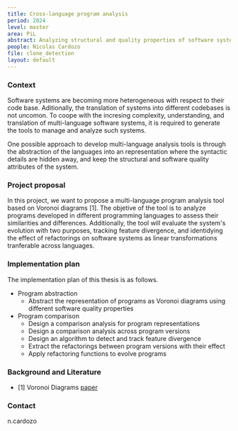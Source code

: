 ```yaml
---
title: Cross-language program analysis
period: 2024
level: master
area: PiL
abstract: Analyzing structural and quality properties of software systems across programming languages.
people: Nicolas Cardozo
file: clone_detection
layout: default
---
```


### Context

Software systems are becoming more heterogeneous with respect to their code base. Aditionally, the translation of systems into different codebases is not uncomon. To coope with the incresing complexity, understanding, and translation of multi-language software systems, it is required to generate the tools to manage and analyze such systems.

One possible approach to develop multi-language analysis tools is through the abstraction of the languages into an representation where the syntactic details are hidden away, and keep the structural and software quality attributes of the system.

### Project proposal

In this project, we want to propose a multi-language program analysis tool based on Voronoi diagrams [1]. The objetive of the tool is to analyze programs developed in different programming languages to assess their similarities and differences. Additionally, the tool will evaluate the system's evolution with two purposes, tracking feature divergence, and identidying the effect of refactorings on software systems as linear transformations tranferable across languages.

### Implementation plan

The implementation plan of this thesis is as follows.

- Program abstraction
  - Abstract the representation of programs as Voronoi diagrams using different software quality properties
- Program comparison
  - Design a comparison analysis for program representations
  - Design a comparison analysis across program versions
  - Design an algorithm to detect and track feature divergence
  - Extract the refactorings between program versions with their effect
  - Apply refactoring functions to evolve programs

### Background and Literature

- [1] Voronoi Diagrams [paper](https://dl.acm.org/doi/pdf/10.1145/116873.116880)

### Contact

n.cardozo
